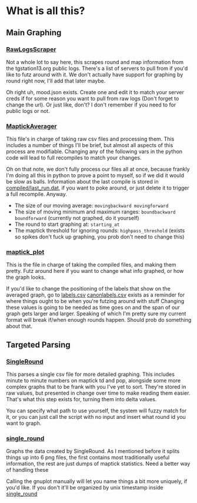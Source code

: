 # What is all this?

## Main Graphing

### [RawLogsScraper](RawLogsScraper.py)

Not a whole lot to say here, this scrapes round and map information from the tgstation13.org public logs.
There's a list of servers to pull from if you'd like to futz around with it. We don't actually have support for graphing by round right now, I'll add that later maybe.

Oh right uh, mood.json exists. Create one and edit it to match your server creds if for some reason you want to pull from raw logs (Don't forget to change the url). Or just like, don't? I don't remember if you need to for public logs or not.

### [MaptickAverager](MaptickAverager.py)

This file's in charge of taking raw csv files and processing them. This includes a number of things
I'll be brief, but almost all aspects of this process are modifiable. Changing any of the following vars in the python code will lead to full recompiles to match your changes.

Oh on that note, we don't fully process our files all at once, because frankly I'm doing all this in python to prove a point to myself, so if we did it would be slow as balls. Information about the last compile is stored in [compiled/last_run.dat](compiled/last_run.dat), if you want to poke around, or just delete it to trigger a full recompile. Anyway.

- The size of our moving average: `movingbackward movingforward`
- The size of moving minimum and maximum ranges: `boundbackward boundforward` (currently not graphed, do it yourself)
- The round to start graphing at: `starting_at`
- The maptick threshold for ignoring rounds: `highpass_threshold` (exists so spikes don't fuck up graphing, you prob don't need to change this)

### [maptick_plot](maptick_plot.gnuplot)

This is the file in charge of taking the compiled files, and making them pretty. Futz around here if you want to change what info graphed, or how the graph looks.

If you'd like to change the positioning of the labels that show on the averaged graph, go to [labels.csv](labels.csv) 
[canonlabels.csv](labels.csv) exists as a reminder for where things ought to be when you're futzing around with stuff
Changing these values is going to be needed as time goes on and the span of our graph gets larger and larger. Speaking of which I'm pretty sure my current format will break if/when enough rounds happen. Should prob do something about that.

## Targeted Parsing

### [SingleRound](SingleRound.py)

This parses a single csv file for more detailed graphing. This includes minute to minute numbers on maptick td and pop, alongside some more complex graphs that to be frank with you I've yet to sort. They're stored in raw values, but presented in change over time to make reading them easier. That's what this step exists for, turning them into delta values.

You can specify what path to use yourself, the system will fuzzy match for it, or you can just call the script with no input and insert what round id you want to graph.

### [single_round](single_round/single_round.gnuplot)

Graphs the data created by SingleRound. As I mentioned before it splits things up into 6 png files, the first contains most traditionally useful information, the rest are just dumps of maptick statistics. Need a better way of handling these

Calling the gnuplot manually will let you name things a bit more uniquely, if you'd like. If you don't it'll be organized by unix timestamp inside [single_round](single_round/)